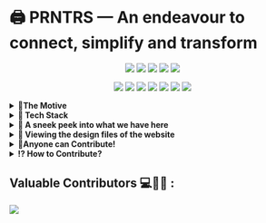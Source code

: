 # 🖨 PRNTRS — An endeavour to connect, simplify and transform

<div align="center">

<a href="https://github.com/Tech-Matrix/PRNTRS/"><img src="https://badges.frapsoft.com/os/v1/open-source.svg?v=103"></a>
<a href="https://github.com/Tech-Matrix/PRNTRS/"><img src="https://img.shields.io/badge/Built%20by-developers%20%3C%2F%3E-0059b3"></a>
<a href="https://github.com/Tech-Matrix/PRNTRS/"><img src="https://img.shields.io/static/v1.svg?label=Contributions&message=Welcome&color=yellow"></a>
<a href="https://github.com/Tech-Matrix/PRNTRS/"><img src="https://img.shields.io/badge/Maintained%3F-yes-brightgreen.svg?v=103"></a>
<a href="#"><img src="https://img.shields.io/badge/license-MIT-blue.svg?v=103"></a>

<a href="https://github.com/Tech-Matrix/PRNTRS/graphs/contributors"><img src="https://img.shields.io/github/contributors/Tech-Matrix/PRNTRS?color=brightgreen"></a>
<a href="https://github.com/Tech-Matrix/PRNTRS/stargazers"><img src="https://img.shields.io/github/stars/Tech-Matrix/PRNTRS?color=0059b3"></a>
<a href="https://github.com/Tech-Matrix/PRNTRS/network/members"><img src="https://img.shields.io/github/forks/Tech-Matrix/PRNTRS?color=yellow"></a>
<a href="https://github.com/Tech-Matrix/PRNTRS/issues"><img src="https://img.shields.io/github/issues/Tech-Matrix/PRNTRS?color=0059b3"></a>
<a href="https://github.com/Tech-Matrix/PRNTRS/issues?q=is%3Aissue+is%3Aclosed"><img src="https://img.shields.io/github/issues-closed-raw/Tech-Matrix/PRNTRS?color=yellow"></a>
<a href="https://github.com/Tech-Matrix/PRNTRS/pulls"><img src="https://img.shields.io/github/issues-pr/Tech-Matrix/PRNTRS?color=brightgreen"></a>
<a href="https://github.com/Tech-Matrix/PRNTRS/pulls?q=is%3Apr+is%3Aclosed"><img src="https://img.shields.io/github/issues-pr-closed-raw/Tech-Matrix/PRNTRS?color=0059b3"></a>

</div>
<details>
  <summary> <strong>🏹The Motive</strong> </summary>
  <br>
PRNTRS is a web application which sends a document from customer to vendor by adding print slots and direct remote communication with the vendor thereby **eliminating long wait times**, **inefficiency and improving the safety of the customers** involved.

With the large influx of the rural and semi-urban population to sprawling metropolitan cities in the hopes of making their once-impossible aspirations a reality, comes the equally daunting challenge of connecting these tens of millions of Indians to the technology they deserve, but can’t dream to afford.
It has become increasingly clear over the past few decades that the gap between the urban affluent and the less-fortunate is ever-widening, and doesn’t look to be ceasing in the near future.

PRNTRS aims to simplify this process for working individuals, students and all those in between.
The onslaught of the Covid-19 pandemic has led to the world being hit with the novel concept of social distancing — a practice that both protects and frustrates. This has made long wait times even longer and more disorganized than ever.

This begs the question of how we can strive to make document uploading and printing a safer, faster and more convenient process for everyone — vendors and customers alike.

We looked to solve this predicament with PRNTRS by connecting the ubiquitous XEROX and Printing shops found across the city making it accessible to the user with a single click! What’s more, using the scheduling feature of our web-app, customers can now book their slots in advance from the shop of their choice — All from the comfort of their homes.
  
Watch a [**Video Demo**](https://drive.google.com/file/d/1qg76SAA9u1zIOxjDCArnTbPXwHtcCQ1s/view) of the first version here!
[**Medium Blog**]("https://medium.com/newolf-society/prntrs-a-simple-and-efficient-approach-to-remote-document-printing-6170fb1cb7cc")
</details>

<details>
<summary><strong> 📌 Tech Stack</strong></summary>
  <br>

![image](https://img.shields.io/badge/HTML5-E34F26?style=for-the-badge&logo=html5&logoColor=white) ![image](	https://img.shields.io/badge/CSS3-1572B6?style=for-the-badge&logo=css3&logoColor=white) ![image](https://img.shields.io/badge/JavaScript-323330?style=for-the-badge&logo=javascript&logoColor=F7DF1E) ![image](https://img.shields.io/badge/Node.js-339933?style=for-the-badge&logo=nodedotjs&logoColor=white) ![image](https://img.shields.io/badge/npm-CB3837?style=for-the-badge&logo=npm&logoColor=white) ![image](https://img.shields.io/badge/Express.js-000000?style=for-the-badge&logo=express&logoColor=white) ![image](https://img.shields.io/badge/Bootstrap-563D7C?style=for-the-badge&logo=bootstrap&logoColor=white) ![image](https://img.shields.io/badge/MongoDB-4EA94B?style=for-the-badge&logo=mongodb&logoColor=white) ![image](https://img.shields.io/badge/JWT-000000?style=for-the-badge&logo=JSON%20web%20tokens&logoColor=white)
<br />
</details>

<details>
  <summary><strong>🙈 A sneek peek into what we have here</strong></summary>
<br>

#### Home Page
  
<img src = "https://user-images.githubusercontent.com/73497800/129594127-daad5599-c13a-4d14-a9c5-a7a2e7ca7705.png" width = 400px height = 400px>


#### Vendor Pages

##### Vendor Sign In Page

<img src = "https://user-images.githubusercontent.com/73497800/129594207-cb3c01bd-1e6a-4144-b2ce-1e4455454884.png" width = 400px height = 400px>

##### Vendor Registration Page

<img src = "https://user-images.githubusercontent.com/73497800/129594562-f84dde93-09cd-4a12-ad10-edda5d999d2b.png" width = 400px height = 400px>

##### Vendor Orders List Page
  
<img src = "https://user-images.githubusercontent.com/73497800/129594764-4a54e1ff-b843-4406-a071-d8f3b4dd13f6.png" width = 400px height = 400px>

**Details of Each Order Page**
 
<img src = "https://user-images.githubusercontent.com/73497800/129595001-17890c07-a043-4315-a593-ab03877c8179.png" width = 400px height = 400px>

#### Client Pages
##### Progressive Client Registration Form
 
 https://user-images.githubusercontent.com/44313631/134160324-5b6fdf5a-89c6-4f26-8975-e15cb8ddf007.mp4

 ##### Sign In Page
  
<img src = "https://user-images.githubusercontent.com/73497800/129595244-675b665e-134c-4150-99c1-0174f728bce7.png" width = 400px height = 400px>  
  
 ##### Secure Passwordless Login with SAWO
  
 https://user-images.githubusercontent.com/44313631/134803599-fc872a3d-3ed7-4849-9d65-85104dc56302.mp4

<br />
  
</details>

<details>
  <summary><strong>👀 Viewing the design files of the website</strong></summary>   
  <br>
  <p>To view the .fig webpage design files, simply download the .fig file and import into Figma!</p>
</details>

<details>
  <summary><strong>🤝Anyone can Contribute!</strong></summary>
  <br>
  We want to make contributing to this project as easy and as transparent as possible, whether it's:

- Reporting a bug 🐛

- Submitting a fix 🔎

- Proposing new features 💡

If you wish to contribute to this project, please raise an issue and wait for the project maintainers to approve it or give feedback before making a change.

This documentation contains a set of guidelines to help you during the contribution process. We are happy to welcome all the contributions from anyone willing to improve/add new scripts to this project.
  
</details>
 
<details>
  <summary><strong>⁉ How to Contribute?</strong></summary>

#### 1. Fork this repository
Fork this repository by clicking on the fork button on the top of this page. This will create a copy of this repository in your account.
     
#### 2. Clone the repository
   
   Now clone the **forked repository** to your machine. Go to your GitHub account, open the forked repository, click on the code button and then click the copy to clipboard icon to copy the url of the repo. <br />

   Open your terminal and run the following git command:<br />
   ```
   git clone <url you just copied>
   ```

   For example: <br/>
   ```
   git clone https://github.com/vedanthv/PRNTRS/
   ```
    
   Remember to clone **your forked repository** , not the original one.
    
   #### 3. Create a branch
   
   Change to the repository directory on your computer (if you are not already there):<br />
   ```
   cd PRNTRS
   ```
   
   Now create a branch using the git checkout command: <br />
   ```
   git checkout -b your-new-branch-name
   ```
   
   For example:
   ```
   git checkout -b new-feature
   ```
  
   #### 4. Add the code
   
   #### 5. Commit your changes

   If you go to the project directory and execute the command `git status` in the terminal, you'll see there are changes. <br />
   Add the changed files to the branch you just created using the `git add` command: <br />
   ```
   git add <file name>
   ```

   Now commit those changes using the git commit command:
   ```
   git commit -m "your message"
   ```
  
   #### 6. Push your changes to GitHub
   
   Push your changes using the command `git push`:
   ```
   git push origin <add-your-branch-name>
   ```
   For example:
   ```
   git push origin new-feature
   ```
   
   #### 7. Submit your Pull request for review
   
   ![image](https://user-images.githubusercontent.com/73497800/132095402-2a33defe-072f-45b0-92ea-e2c50f45a2e4.png) <br /><br />
   Go to your forked repository on GitHub and click on the `Compare & pull request` button. <br />

   Submit your Pull Request, after ensuring that the base repository is `Tech-Matrix/PRNTRS` and head repository is  `<your-username>/PRNTRS` <br/><br />
   
   ![image](https://user-images.githubusercontent.com/73497800/132095867-d9f28b23-f63b-429b-a352-3cf0d20a7214.png)
  </details>
  
 ## Valuable Contributors 💻🦹‍♂️ :
  
<a href="https://github.com/Tech-Matrix/PRNTRS/graphs/contributors">
  <img src="https://contributors-img.web.app/image?repo=Tech-Matrix/PRNTRS" />
</a>
